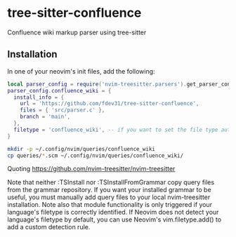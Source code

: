 # tree-sitter-confluence

Confluence wiki markup parser using tree-sitter

## Installation

In one of your neovim's init files, add the following:
```lua
local parser_config = require('nvim-treesitter.parsers').get_parser_configs()
parser_config.confluence_wiki = {
  install_info = {
    url = 'https://github.com/fdev31/tree-sitter-confluence',
    files = { 'src/parser.c' },
    branch = 'main',
  },
  filetype = 'confluence_wiki', -- if you want to set the file type automatically
}
```


```sh
mkdir -p ~/.config/nvim/queries/confluence_wiki
cp queries/*.scm ~/.config/nvim/queries/confluence_wiki/
```

Quoting https://github.com/nvim-treesitter/nvim-treesitter

  Note that neither :TSInstall nor :TSInstallFromGrammar copy query files from the grammar repository. If you want your installed grammar to be useful, you must manually add query files to your local nvim-treesitter installation. Note also that module functionality is only triggered if your language's filetype is correctly identified. If Neovim does not detect your language's filetype by default, you can use Neovim's vim.filetype.add() to add a custom detection rule.


